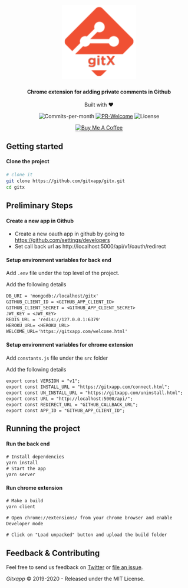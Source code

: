 <h1 align="center">
  <br>
  <a href="https://chrome.google.com/webstore/detail/gitx-private-notes-for-gi/mheimfkblidpjbpdinfcipgggfdkinoe"><img src="icons/icon128.png" alt="GitX" width="200"></a>

</h1>

<h4 align="center">Chrome extension for adding private comments in Github
</h4>

<div align="center">
  Built with ❤︎  
</div>

<p align="center">
  <img src="https://img.shields.io/github/commit-activity/m/gitxapp/gitx" alt="Commits-per-month">
  <a href="http://makeapullrequest.com"><img src="https://img.shields.io/badge/PRs-welcome-brightgreen.svg" alt="PR-Welcome"></a>
  <img src="https://img.shields.io/github/license/gitxapp/gitx" alt="License">
 
</p>

<p align="center">
	<a href="https://www.buymeacoffee.com/muhzi" target="_blank"><img src="https://www.buymeacoffee.com/assets/img/custom_images/orange_img.png" alt="Buy Me A Coffee" style="height: 41px !important;width: 174px !important;box-shadow: 0px 3px 2px 0px rgba(190, 190, 190, 0.5) !important;-webkit-box-shadow: 0px 3px 2px 0px rgba(190, 190, 190, 0.5) !important;" ></a>
</p>

## Getting started

#### Clone the project

```sh
# clone it
git clone https://github.com/gitxapp/gitx.git
cd gitx
```

## Preliminary Steps

#### Create a new app in Github

- Create a new oauth app in github by going to https://github.com/settings/developers
- Set call back url as http://localhost:5000/api/v1/oauth/redirect

#### Setup environment variables for back end

Add `.env` file under the top level of the project.

Add the following details

```
DB_URI = 'mongodb://localhost/gitx'
GITHUB_CLIENT_ID = <GITHUB_APP_CLIENT_ID>
GITHUB_CLIENT_SECRET = <GITHUB_APP_CLIENT_SECRET>
JWT_KEY = <JWT_KEY>
REDIS_URL = 'redis://127.0.0.1:6379'
HEROKU_URL= <HEROKU_URL>
WELCOME_URL='https://gitxapp.com/welcome.html'

```

#### Setup environment variables for chrome extension

Add `constants.js` file under the `src` folder

Add the following details

```
export const VERSION = "v1";
export const INSTALL_URL = "https://gitxapp.com/connect.html";
export const UN_INSTALL_URL = "https://gitxapp.com/uninstall.html";
export const URL = "http://localhost:5000/api/";
export const REDIRECT_URL = "GITHUB_CALLBACK_URL";
export const APP_ID = "GITHUB_APP_CLIENT_ID";

```

## Running the project

#### Run the back end

```
# Install dependencies
yarn install
# Start the app
yarn server

```

#### Run chrome extension

```
# Make a build
yarn client
```

```
# Open chrome://extensions/ from your chrome browser and enable Developer mode
```

```
# Click on "Load unpacked" button and upload the build folder
```

## Feedback & Contributing

Feel free to send us feedback on [Twitter](https://twitter.com/GitXApp) or [file an issue](https://github.com/gitxapp/gitx/issues).

_Gitxapp_ &copy; 2019-2020 - Released under the MIT License.
